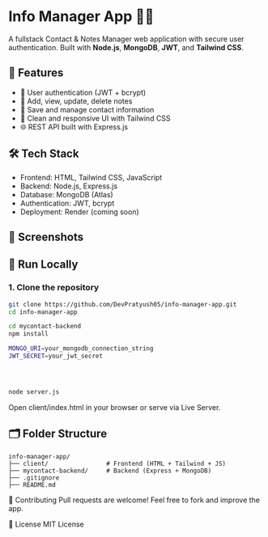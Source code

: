 # Info Manager App 🧠🔐

A fullstack Contact & Notes Manager web application with secure user authentication. Built with **Node.js**, **MongoDB**, **JWT**, and **Tailwind CSS**.

## 🚀 Features

- 🔐 User authentication (JWT + bcrypt)
- 📝 Add, view, update, delete notes
- 📇 Save and manage contact information
- 🎨 Clean and responsive UI with Tailwind CSS
- 🌐 REST API built with Express.js

## 🛠️ Tech Stack

- Frontend: HTML, Tailwind CSS, JavaScript
- Backend: Node.js, Express.js
- Database: MongoDB (Atlas)
- Authentication: JWT, bcrypt
- Deployment: Render (coming soon)

## 📸 Screenshots


## 🧪 Run Locally

### 1. Clone the repository

```bash
git clone https://github.com/DevPratyush05/info-manager-app.git
cd info-manager-app

cd mycontact-backend
npm install

MONGO_URI=your_mongodb_connection_string
JWT_SECRET=your_jwt_secret




node server.js
```
Open client/index.html in your browser or serve via Live Server.

## 🗂️ Folder Structure
```
info-manager-app/
├── client/                # Frontend (HTML + Tailwind + JS)
├── mycontact-backend/     # Backend (Express + MongoDB)
├── .gitignore
├── README.md

```

🤝 Contributing
Pull requests are welcome! Feel free to fork and improve the app.

📜 License
MIT License


